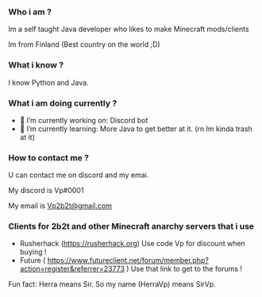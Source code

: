 ### Who i am ?
Im a self taught Java developer who likes to make Minecraft mods/clients

Im from Finland (Best country on the world ;D)

### What i know ?
I know Python and Java. 

### What i am doing currently ? 
- 🔭 I’m currently working on: Discord bot
- 🌱 I’m currently learning: More Java to get better at it. (rn Im kinda trash at it)

### How to contact me ?
U can contact me on discord and my emai. 

My discord is Vp#0001

My email is Vp2b2t@gmail.com

### Clients for 2b2t and other Minecraft anarchy servers that i use
- Rusherhack (https://rusherhack.org) Use code Vp for discount when buying !
- Future  ( https://www.futureclient.net/forum/member.php?action=register&referrer=23773 )  Use that link to get to the forums !



Fun fact: Herra means Sir. So my name (HerraVp) means SirVp.
